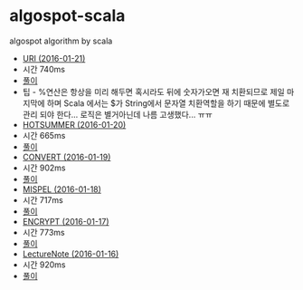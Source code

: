 # algospot-scala
algospot algorithm by scala

* [URI (2016-01-21)](https://algospot.com/judge/problem/read/URI)
 * 시간 740ms
 * [풀이](https://github.com/myeonginwoo/algospot-scala/blob/master/src/URI.scala)
 * 팁 - %연산은 항상을 미리 해두면 혹시라도 뒤에 숫자가오면 재 치환되므로 제일 마지막에 하며 Scala 에서는 $가 String에서 문자열 치환역할을 하기 때문에 별도로 관리 되야 한다... 로직은 별거아닌데 나름 고생했다... ㅠㅠ
* [HOTSUMMER (2016-01-20)](https://algospot.com/judge/problem/read/HOTSUMMER)
 * 시간 665ms
 * [풀이](https://github.com/myeonginwoo/algospot-scala/blob/master/src/HOTSUMMER.scala)
* [CONVERT (2016-01-19)](https://algospot.com/judge/problem/read/CONVERT)
 * 시간 902ms
 * [풀이](https://github.com/myeonginwoo/algospot-scala/blob/master/src/CONVERT.scala)
* [MISPEL (2016-01-18)](https://algospot.com/judge/problem/read/MISPELL)
 * 시간 717ms
 * [풀이](https://github.com/myeonginwoo/algospot-scala/blob/master/src/MISSPEL.scala)
* [ENCRYPT (2016-01-17)](https://algospot.com/judge/problem/read/ENCRYPT)
 * 시간 773ms
 * [풀이](https://github.com/myeonginwoo/algospot-scala/blob/master/src/ENCRYPT.scala)
* [LectureNote (2016-01-16)](https://algospot.com/judge/problem/read/LECTURE)
 * 시간 920ms
 * [풀이](https://github.com/myeonginwoo/algospot-scala/blob/master/src/LectureNote.scala)
